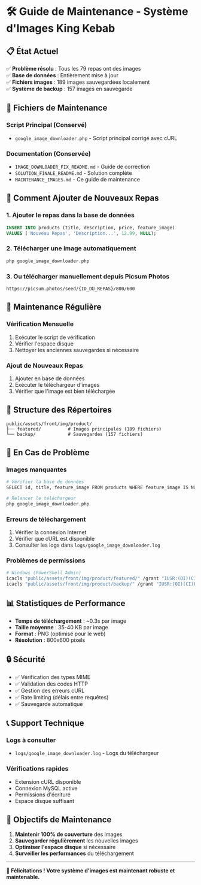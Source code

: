 # 🛠️ Guide de Maintenance - Système d'Images King Kebab

## 📋 **État Actuel**

✅ **Problème résolu** : Tous les 79 repas ont des images  
✅ **Base de données** : Entièrement mise à jour  
✅ **Fichiers images** : 189 images sauvegardées localement  
✅ **Système de backup** : 157 images en sauvegarde  

## 🔧 **Fichiers de Maintenance**

### **Script Principal (Conservé)**
- `google_image_downloader.php` - Script principal corrigé avec cURL

### **Documentation (Conservée)**
- `IMAGE_DOWNLOADER_FIX_README.md` - Guide de correction
- `SOLUTION_FINALE_README.md` - Solution complète
- `MAINTENANCE_IMAGES.md` - Ce guide de maintenance

## 🚀 **Comment Ajouter de Nouveaux Repas**

### **1. Ajouter le repas dans la base de données**
```sql
INSERT INTO products (title, description, price, feature_image) 
VALUES ('Nouveau Repas', 'Description...', 12.99, NULL);
```

### **2. Télécharger une image automatiquement**
```bash
php google_image_downloader.php
```

### **3. Ou télécharger manuellement depuis Picsum Photos**
```
https://picsum.photos/seed/{ID_DU_REPAS}/800/600
```

## 🔄 **Maintenance Régulière**

### **Vérification Mensuelle**
1. Exécuter le script de vérification
2. Vérifier l'espace disque
3. Nettoyer les anciennes sauvegardes si nécessaire

### **Ajout de Nouveaux Repas**
1. Ajouter en base de données
2. Exécuter le téléchargeur d'images
3. Vérifier que l'image est bien téléchargée

## 📁 **Structure des Répertoires**

```
public/assets/front/img/product/
├── featured/          # Images principales (189 fichiers)
└── backup/            # Sauvegardes (157 fichiers)
```

## 🚨 **En Cas de Problème**

### **Images manquantes**
```bash
# Vérifier la base de données
SELECT id, title, feature_image FROM products WHERE feature_image IS NULL;

# Relancer le téléchargeur
php google_image_downloader.php
```

### **Erreurs de téléchargement**
1. Vérifier la connexion Internet
2. Vérifier que cURL est disponible
3. Consulter les logs dans `logs/google_image_downloader.log`

### **Problèmes de permissions**
```bash
# Windows (PowerShell Admin)
icacls "public/assets/front/img/product/featured/" /grant "IUSR:(OI)(CI)F"
icacls "public/assets/front/img/product/backup/" /grant "IUSR:(OI)(CI)F"
```

## 📊 **Statistiques de Performance**

- **Temps de téléchargement** : ~0.3s par image
- **Taille moyenne** : 35-40 KB par image
- **Format** : PNG (optimisé pour le web)
- **Résolution** : 800x600 pixels

## 🔒 **Sécurité**

- ✅ Vérification des types MIME
- ✅ Validation des codes HTTP
- ✅ Gestion des erreurs cURL
- ✅ Rate limiting (délais entre requêtes)
- ✅ Sauvegarde automatique

## 📞 **Support Technique**

### **Logs à consulter**
- `logs/google_image_downloader.log` - Logs du téléchargeur

### **Vérifications rapides**
- Extension cURL disponible
- Connexion MySQL active
- Permissions d'écriture
- Espace disque suffisant

## 🎯 **Objectifs de Maintenance**

1. **Maintenir 100% de couverture** des images
2. **Sauvegarder régulièrement** les nouvelles images
3. **Optimiser l'espace disque** si nécessaire
4. **Surveiller les performances** du téléchargement

---

**🎉 Félicitations ! Votre système d'images est maintenant robuste et maintenable.**

